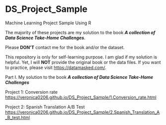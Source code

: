 # DS_Project_Sample
Machine Learning Project Sample Using R

The majority of these projects are my solution to the book ***A collection of Data Science Take-Home Challenges***.

Please **DON'T** contact me for the book and/or the dataset.

This repository is only for self-learning purpose. I am glad if my solution is helpful. Yet, I will **NOT** provide the original book or the data files. If you want to practice, please visit <https://datamasked.com/>.

Part I. My solution to the book ***A collection of Data Science Take-Home Challenges***

Project 1: Conversion rate <https://veronica0206.github.io/DS_Project_Sample/1.Conversion_rate.html>

Project 2: Spanish Translation A/B Test <https://veronica0206.github.io/DS_Project_Sample/2.Spanish_Translation_A_B_test.html>
